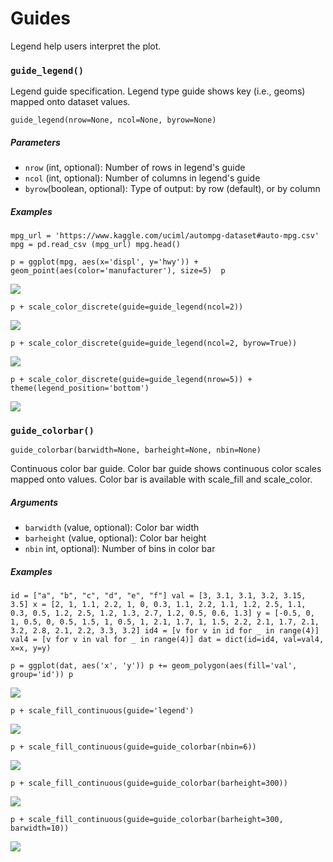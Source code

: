 # Guides

Legend help users interpret the plot. 

### `guide_legend()`

Legend guide specification. 
Legend type guide shows key (i.e., geoms) mapped onto dataset values.

`guide_legend(nrow=None, ncol=None, byrow=None)`

##### Parameters

- `nrow` (int, optional): Number of rows in legend's guide
- `ncol` (int, optional): Number of columns in legend's guide
- `byrow`(boolean, optional): Type of output: by row (default), or by column
    
##### Examples

`mpg_url = 'https://www.kaggle.com/uciml/autompg-dataset#auto-mpg.csv'
mpg = pd.read_csv (mpg_url)
mpg.head()`

`p = ggplot(mpg, aes(x='displ', y='hwy')) + geom_point(aes(color='manufacturer'), size=5) 
 p`
 
![](/assets/docs/ggplot/guide_legend_1.png)

`p + scale_color_discrete(guide=guide_legend(ncol=2))`

![](/assets/docs/ggplot/guide_legend_2.png)

`p + scale_color_discrete(guide=guide_legend(ncol=2, byrow=True))`

![](/assets/docs/ggplot/guide_legend_3.png)

`p + scale_color_discrete(guide=guide_legend(nrow=5)) + theme(legend_position='bottom')`

![](/assets/docs/ggplot/guide_legend_4.png)


### `guide_colorbar()`

`guide_colorbar(barwidth=None, barheight=None, nbin=None)`

Continuous color bar guide. Color bar guide shows continuous color scales mapped onto values.
Color bar is available with scale_fill and scale_color.


##### Arguments
 
- `barwidth` (value, optional): Color bar width
- `barheight` (value, optional): Color bar height
- `nbin` int, optional): Number of bins in color bar
   
##### Examples

`id = ["a", "b", "c", "d", "e", "f"]
 val = [3, 3.1, 3.1, 3.2, 3.15, 3.5]
 x = [2, 1, 1.1, 2.2, 1, 0, 0.3, 1.1, 2.2, 1.1, 1.2, 2.5, 1.1, 0.3, 0.5, 1.2, 2.5, 1.2, 1.3, 2.7, 1.2, 0.5, 0.6, 1.3]
 y = [-0.5, 0, 1, 0.5, 0, 0.5, 1.5, 1, 0.5, 1, 2.1, 1.7, 1, 1.5, 2.2, 2.1, 1.7, 2.1, 3.2, 2.8, 2.1, 2.2, 3.3, 3.2]
 id4 = [v for v in id for _ in range(4)]
 val4 = [v for v in val for _ in range(4)]
 dat = dict(id=id4, val=val4, x=x, y=y)`
 
`p = ggplot(dat, aes('x', 'y'))
 p += geom_polygon(aes(fill='val', group='id'))
 p` 
 
![](/assets/docs/ggplot/guide_colorbar_1.png)

`p + scale_fill_continuous(guide='legend')`

![](/assets/docs/ggplot/guide_colorbar_2.png)
 
`p + scale_fill_continuous(guide=guide_colorbar(nbin=6))`

![](/assets/docs/ggplot/guide_colorbar_3.png)

`p + scale_fill_continuous(guide=guide_colorbar(barheight=300))`

![](/assets/docs/ggplot/guide_colorbar_4.png)

`p + scale_fill_continuous(guide=guide_colorbar(barheight=300, barwidth=10))`

![](/assets/docs/ggplot/guide_colorbar_5.png)
